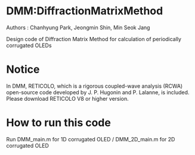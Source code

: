 # DMM:DiffractionMatrixMethod
Authors : Chanhyung Park, Jeongmin Shin, Min Seok Jang

Design code of Diffraction Matrix Method for calculation of periodically corrugated OLEDs

# Notice
In DMM, RETICOLO, which is a rigorous coupled-wave analysis (RCWA) open-source code developed by J. P. Hugonin and P. Lalanne, is included.
Please download RETICOLO V8 or higher version.

# How to run this code
Run DMM_main.m for 1D corrugated OLED / DMM_2D_main.m for 2D corrugated OLED
